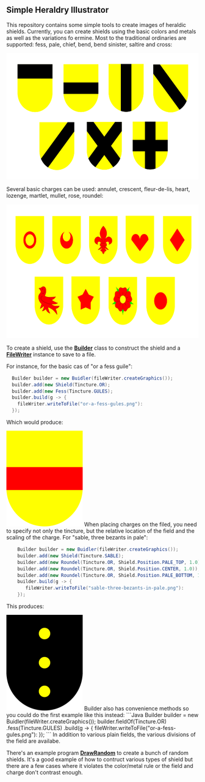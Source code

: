 ## Simple Heraldry Illustrator
This repository contains some simple tools to create images of heraldic shields. Currently, you can create shields using the basic colors and metals as well as the variations fo ermine.
Most to the traditional ordinaries are supported: fess, pale, chief, bend, bend sinister, saltire and cross:

<img src="images/ordinaries.svg" width="550" height="330">

Several basic charges can be used: annulet, crescent, fleur-de-lis, heart, lozenge, martlet, mullet, rose, roundel:

<img src="images/charges.svg" width="675" height="350">

To create a shield, use the [__Builder__](src/main/java/net/remgant/heraldry/Builder.java) class to construct the shield and a [__FileWriter__](src/main/java/net/remgant/heraldry/FileWriter.java) instance to save to a file. 

For instance, for the basic cas of "or a fess guile":

```Java
  Builder builder = new Buidler(fileWriter.createGraphics());
  builder.add(new Shield(Tincture.OR);
  builder.add(new Fess(Tincture.GULES);
  builder.build(g -> {
    fileWriter.writeToFile("or-a-fess-gules.png"):
  });
```
Which would produce:

<img src="images/or-a-fess-gules.svg" width="200" height="250">
When placing charges on the filed, you need to specify not only the tincture, but the relative location of the field and the scaling of the charge. For "sable, three bezants in pale":

```Java
    Builder builder = new Buidler(fileWriter.createGraphics());
    builder.add(new Shield(Tincture.SABLE);
    builder.add(new Roundel(Tincture.OR, Shield.Position.PALE_TOP, 1.0));
    builder.add(new Roundel(Tincture.OR, Shield.Position.CENTER, 1.0));
    builder.add(new Roundel(Tincture.OR, Shield.Position.PALE_BOTTOM, 1.0));
    builder.build(g -> {
       fileWriter.writeToFile("sable-three-bezants-in-pale.png"):
    });
```
This produces:

<img src="images/sable-three-bezants-in-pale.svg" width="200" height="250">
Builder also has convenience methods so you could do the first example like this instead:
```Java
  Builder builder = new Buidler(fileWriter.createGraphics());
  builder.fieldOf(Tincture.OR)
    .fess(Tincture.GULES)
    .build(g -> {
        fileWriter.writeToFile("or-a-fess-gules.png"):
   });
```
In addition to various plain fields, the various divisions of the field are availabe. 

There's an example program [__DrawRandom__](src/main/java/net/remgant/heraldry/DrawRandom.java) to create a bunch of random shields. It's a good example of how to 
contruct various types of shield but there are a few cases where it violates the color/metal rule or the field and charge don't contrast enough.
